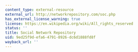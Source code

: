 ```yaml
---
content_type: external-resource
external_url: http://networkrepository.com/soc.php
has_external_license_warning: true
license: https://en.wikipedia.org/wiki/All_rights_reserved
status: ''
title: Social Network Repository
uid: 9ed25f9d-efa6-4791-8926-dc6d1888fd8f
wayback_url: ''
---
```

